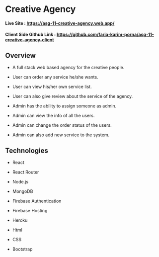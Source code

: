 # Creative Agency

#### Live Site : https://asg-11-creative-agency.web.app/

#### Client Side Github Link : https://github.com/faria-karim-porna/asg-11-creative-agency-client

## Overview

* A full stack web based agency for the  creative people.

* User can order any service he/she wants.

* User can view his/her own service list.

* User can also give review about the service of the agency.

* Admin has the ability to assign someone as admin.

* Admin can view the  info of all the users.

* Admin can change the order status of the users.

* Admin can also add new service to the system.

## Technologies 

* React

* React Router

* Node.js

* MongoDB

* Firebase Authentication 

* Firebase Hosting

* Heroku

* Html

* CSS

* Bootstrap
